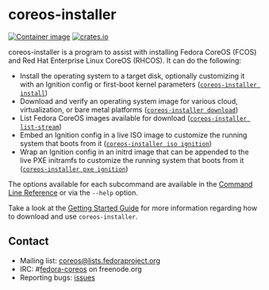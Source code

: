 # coreos-installer

[![Container image](https://quay.io/repository/coreos/coreos-installer/status)](https://quay.io/repository/coreos/coreos-installer)
[![crates.io](https://img.shields.io/crates/v/coreos-installer.svg)](https://crates.io/crates/coreos-installer)

coreos-installer is a program to assist with installing Fedora CoreOS
(FCOS) and Red Hat Enterprise Linux CoreOS (RHCOS). It can do the following:

* Install the operating system to a target disk, optionally customizing it
  with an Ignition config or first-boot kernel parameters
  ([`coreos-installer install`](docs/cmd/install.md))
* Download and verify an operating system image for various cloud,
  virtualization, or bare metal platforms ([`coreos-installer download`](docs/cmd/download.md))
* List Fedora CoreOS images available for download
  ([`coreos-installer list-stream`](docs/cmd/list-stream.md))
* Embed an Ignition config in a live ISO image to customize the running
  system that boots from it ([`coreos-installer iso ignition`](docs/cmd/iso.md))
* Wrap an Ignition config in an initrd image that can be appended to the
  live PXE initramfs to customize the running system that boots from it
  ([`coreos-installer pxe ignition`](docs/cmd/pxe.md))

The options available for each subcommand are available in the
[Command Line Reference](docs/cmd.md) or via the `--help` option.

Take a look at the [Getting Started Guide](docs/getting-started.md) for more
information regarding how to download and use `coreos-installer`.

## Contact

- Mailing list: [coreos@lists.fedoraproject.org](https://lists.fedoraproject.org/archives/list/coreos@lists.fedoraproject.org/)
- IRC: #[fedora-coreos](irc://irc.freenode.org:6697/#fedora-coreos) on freenode.org
- Reporting bugs: [issues](https://github.com/coreos/coreos-installer/issues/new/choose)
